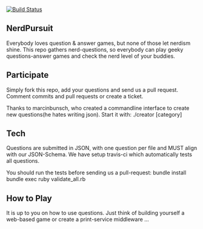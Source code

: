 [![Build Status](http://travis-ci.org/Nerds/NerdPursuit.png)](http://travis-ci.org/Nerds/NerdPursuit)

## NerdPursuit

Everybody loves question & answer games, but none of those let nerdism 
shine. This repo gathers nerd-questions, so everybody can play geeky  
questions-answer games and check the nerd level of your buddies.

## Participate

Simply fork this repo, add your questions and send us a pull request. 
Comment commits and pull requests or create a ticket.

Thanks to marcinbunsch, who created a commandline interface to create new 
questions(he hates writing json). Start it with:
    ./creator [category]

## Tech

Questions are submitted in JSON, with one question per file and MUST 
align with our JSON-Schema. We have setup travis-ci which automatically 
tests all questions.

You should run the tests before sending us a pull-request:
    bundle install
    bundle exec ruby validate_all.rb

## How to Play

It is up to you on how to use questions. Just think of building yourself 
a web-based game or create a print-service middleware ...
